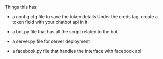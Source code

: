 Things this has:

- a config.cfg file to save the token details
	Under the creds tag, create a token field with your chatbot api in it.

- a bot.py file that has all the script related to the bot
- a server.py file for server deployment
- a facebook.py file that handles the interface with facebook api

